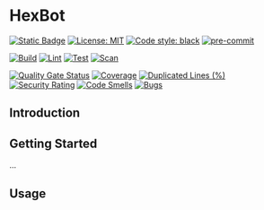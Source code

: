 # HexBot

[![Static Badge](https://img.shields.io/badge/version-0.2.0-blue)](https://github.com/AidanInceer/HexBot)
[![License: MIT](https://img.shields.io/badge/License-MIT-yellow.svg)](https://opensource.org/licenses/MIT)
[![Code style: black](https://img.shields.io/badge/code%20style-black-000000.svg)](https://github.com/psf/black)
[![pre-commit](https://img.shields.io/badge/pre--commit-enabled-brightgreen?logo=pre-commit)](https://github.com/pre-commit/pre-commit)

[![Build](https://github.com/AidanInceer/HexBot/actions/workflows/build.yml/badge.svg)](https://github.com/AidanInceer/HexBot/actions/workflows/build.yml)
[![Lint](https://github.com/AidanInceer/HexBot/actions/workflows/lint.yml/badge.svg)](https://github.com/AidanInceer/HexBot/actions/workflows/lint.yml)
[![Test](https://github.com/AidanInceer/HexBot/actions/workflows/test.yml/badge.svg)](https://github.com/AidanInceer/HexBot/actions/workflows/test.yml)
[![Scan](https://github.com/AidanInceer/HexBot/actions/workflows/scan.yml/badge.svg)](https://github.com/AidanInceer/HexBot/actions/workflows/scan.yml)

[![Quality Gate Status](https://sonarcloud.io/api/project_badges/measure?project=AidanInceer_HexBot&metric=alert_status)](https://sonarcloud.io/summary/new_code?id=AidanInceer_HexBot)
[![Coverage](https://sonarcloud.io/api/project_badges/measure?project=AidanInceer_HexBot&metric=coverage)](https://sonarcloud.io/summary/new_code?id=AidanInceer_HexBot)
[![Duplicated Lines (%)](https://sonarcloud.io/api/project_badges/measure?project=AidanInceer_HexBot&metric=duplicated_lines_density)](https://sonarcloud.io/summary/new_code?id=AidanInceer_HexBot)
[![Security Rating](https://sonarcloud.io/api/project_badges/measure?project=AidanInceer_HexBot&metric=security_rating)](https://sonarcloud.io/summary/new_code?id=AidanInceer_HexBot)
[![Code Smells](https://sonarcloud.io/api/project_badges/measure?project=AidanInceer_HexBot&metric=code_smells)](https://sonarcloud.io/summary/new_code?id=AidanInceer_HexBot)
[![Bugs](https://sonarcloud.io/api/project_badges/measure?project=AidanInceer_HexBot&metric=bugs)](https://sonarcloud.io/summary/new_code?id=AidanInceer_HexBot)

## Introduction

## Getting Started

...

## Usage
